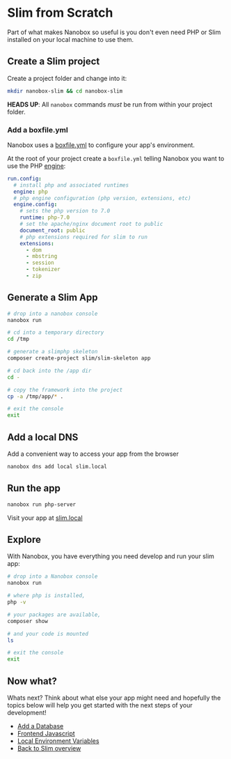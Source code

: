 # Slim from Scratch
Part of what makes Nanobox so useful is you don't even need PHP or Slim installed on your local machine to use them.

## Create a Slim project
Create a project folder and change into it:

```bash
mkdir nanobox-slim && cd nanobox-slim
```

**HEADS UP**: All `nanobox` commands *must* be run from within your project folder.

### Add a boxfile.yml
Nanobox uses a <a href="https://docs.nanobox.io/boxfile/" target="\_blank">boxfile.yml</a> to configure your app's environment.

At the root of your project create a `boxfile.yml` telling Nanobox you want to use the PHP <a href="https://docs.nanobox.io/engines/" target="\_blank">engine</a>:

```yaml
run.config:
  # install php and associated runtimes
  engine: php
  # php engine configuration (php version, extensions, etc)
  engine.config:
    # sets the php version to 7.0
    runtime: php-7.0
    # set the apache/nginx document root to public
    document_root: public
    # php extensions required for slim to run
    extensions:
      - dom
      - mbstring
      - session
      - tokenizer
      - zip
```

## Generate a Slim App

```bash
# drop into a nanobox console
nanobox run

# cd into a temporary directory
cd /tmp

# generate a slimphp skeleton
composer create-project slim/slim-skeleton app

# cd back into the /app dir
cd -

# copy the framework into the project
cp -a /tmp/app/* .

# exit the console
exit
```

## Add a local DNS
Add a convenient way to access your app from the browser

```bash
nanobox dns add local slim.local
```

## Run the app

```bash
nanobox run php-server
```

Visit your app at <a href="http://slim.local" target="\_blank">slim.local</a>

## Explore
With Nanobox, you have everything you need develop and run your slim app:

```bash
# drop into a Nanobox console
nanobox run

# where php is installed,
php -v

# your packages are available,
composer show

# and your code is mounted
ls

# exit the console
exit
```

## Now what?
Whats next? Think about what else your app might need and hopefully the topics below will help you get started with the next steps of your development!

* [Add a Database](/php/slim/add-a-database)
* [Frontend Javascript](/php/slim/frontend-javascript)
* [Local Environment Variables](/php/slim/local-evars)
* [Back to Slim overview](/php/slim)
